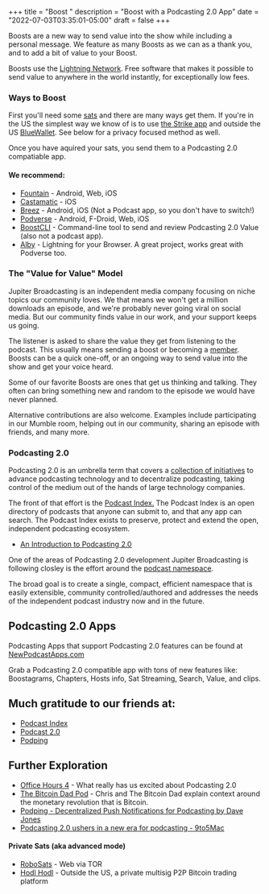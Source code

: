 +++
title = "Boost "
description = "Boost with a Podcasting 2.0 App"
date = "2022-07-03T03:35:01-05:00"
draft = false
+++

Boosts are a new way to send value into the show while including a personal message. We feature as many Boosts as we can as a thank you, and to add a bit of value to your Boost.

Boosts use the [Lightning Network](https://lightning.network/). Free software that makes it possible to send value to anywhere in the world instantly, for exceptionally low fees.

### Ways to Boost

First you'll need some [sats](https://en.bitcoin.it/wiki/Satoshi_(unit)) and there are many ways get them. If you're in the US the simplest way we know of is to use [the Strike app](https://strike.me/) and outside the US [BlueWallet](https://bluewallet.io/). See below for a privacy focused method as well.

Once you have aquired your sats, you send them to a Podcasting 2.0 compatiable app.

#### We recommend:
* [Fountain](https://www.fountain.fm/) - Android, Web, iOS
* [Castamatic](https://castamatic.com/) - iOS
* [Breez](https://breez.technology/) - Android, iOS (Not a Podcast app, so you don't have to switch!)
* [Podverse](https://podverse.fm/) - Android, F-Droid, Web, iOS
* [BoostCLI](https://github.com/valcanobacon/BoostCLI) - Command-line tool to send and review Podcasting 2.0 Value (also not a podcast app).
* [Alby](https://getalby.com/) - Lightning for your Browser. A great project, works great with Podverse too.


### The "Value for Value" Model

Jupiter Broadcasting is an independent media company focusing on niche topics our community loves. We that means we won't get a million downloads an episode, and we're probably never going viral on social media. But our community finds value in our work, and your support keeps us going.

The listener is asked to share the value they get from listening to the podcast. This usually means sending a boost or becoming a [member](https://jupiterbroadcasting.net/membership/). Boosts can be a quick one-off, or an ongoing way to send value into the show and get your voice heard. 

Some of our favorite Boosts are ones that get us thinking and talking. They often can bring something new and random to the episode we would have never planned.

Alternative contributions are also welcome. Examples include participating in our Mumble room, helping out in our community, sharing an episode with friends, and many more. 


### Podcasting 2.0

Podcasting 2.0 is an umbrella term that covers a [collection of initiatives](https://github.com/Podcastindex-org) to advance podcasting technology and to decentralize podcasting, taking control of the medium out of the hands of large technology companies.

The front of that effort is the [Podcast Index.](https://podcastindex.org/) The Podcast Index is an open directory of podcasts that anyone can submit to, and that any app can search. The Podcast Index exists to preserve, protect and extend the open, independent podcasting ecosystem.


+ [An Introduction to Podcasting 2.0](https://medium.com/@everywheretrip/an-introduction-to-podcasting-2-0-3c4f61ea17f4)

One of the areas of Podcasting 2.0 development Jupiter Broadcasting is following closley is the effort around the [podcast namespace](https://github.com/Podcastindex-org/podcast-namespace).

The broad goal is to create a single, compact, efficient namespace that is easily extensible, community controlled/authored and addresses the needs of the independent podcast industry now and in the future. 

## Podcasting 2.0 Apps

Podcasting Apps that support Podcasting 2.0 features can be found at [NewPodcastApps.com](https://podcastindex.org/apps?appTypes=app&elements=Value)

Grab a Podcasting 2.0 compatible app with tons of new features like: Boostagrams, Chapters, Hosts info, Sat Streaming, Search, Value, and clips.


## Much gratitude to our friends at:
* [Podcast Index](https://podcastindex.org/)
* [Podcast 2.0](https://podcastindex.org/podcast/920666)
* [Podping](https://podping.org/)


## Further Exploration
* [Office Hours 4](https://www.officehours.hair/4) - What really has us excited about Podcasting 2.0
* [The Bitcoin Dad Pod](https://bitcoindadpod.fireside.fm/) - Chris and The Bitcoin Dad explain context around the monetary revolution that is Bitcoin.
* [Podping - Decentralized Push Notifications for Podcasting by Dave Jones](https://podcasting20.substack.com/p/podping)
* [Podcasting 2.0 ushers in a new era for podcasting - 9to5Mac](https://9to5mac.com/2022/06/26/podcasting-2-0/)

#### Private Sats (aka advanced mode)

+ [RoboSats](https://github.com/Reckless-Satoshi/robosats) - Web via TOR
+ [Hodl Hodl](https://hodlhodl.com/) -  Outside the US, a private multisig P2P Bitcoin trading platform
